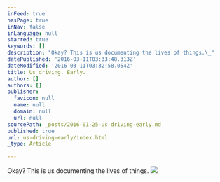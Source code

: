 ```yaml
---
inFeed: true
hasPage: true
inNav: false
inLanguage: null
starred: true
keywords: []
description: "Okay? This is us documenting the lives of things.\_"
datePublished: '2016-03-11T03:33:48.313Z'
dateModified: '2016-03-11T03:32:58.054Z'
title: Us driving. Early.
author: []
authors: []
publisher:
  favicon: null
  name: null
  domain: null
  url: null
sourcePath: _posts/2016-01-25-us-driving-early.md
published: true
url: us-driving-early/index.html
_type: Article

---
```

Okay? This is us documenting the lives of things. ![](https://the-grid-user-content.s3-us-west-2.amazonaws.com/75639559-bf97-4cb0-89e6-f2ac7f550c7c.jpg)